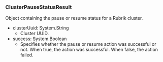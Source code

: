 ### ClusterPauseStatusResult
Object containing the pause or resume status for a Rubrik cluster.

- clusterUuid: System.String
  - Cluster UUID.
- success: System.Boolean
  - Specifies whether the pause or resume action was successful or not. When true, the action was successful. When false, the action failed.
